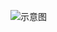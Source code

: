 ![示意图](https://github.com/cau-greenhouse-cep-group/Rule-Set-Making-of-Smart-Home/edit/贾云嵩/公有资料/家居平面图.png)
